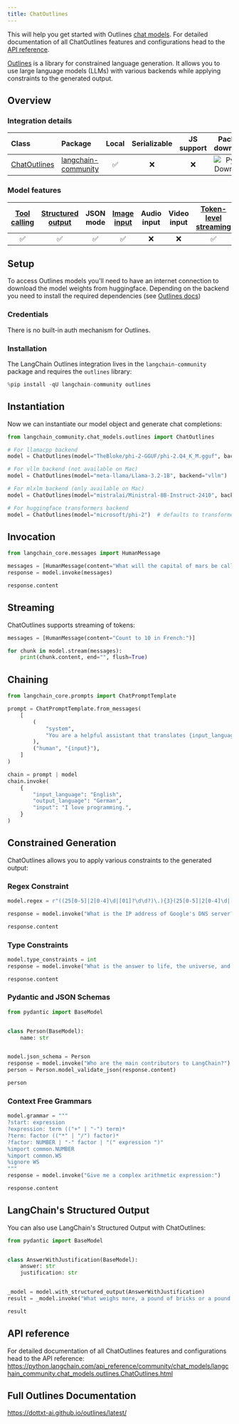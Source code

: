 ```yaml
---
title: ChatOutlines
---
```


This will help you get started with Outlines [chat models](/oss/concepts/chat_models/). For detailed documentation of all ChatOutlines features and configurations head to the [API reference](https://python.langchain.com/api_reference/community/chat_models/langchain_community.chat_models.outlines.ChatOutlines.html).

[Outlines](https://github.com/outlines-dev/outlines) is a library for constrained language generation. It allows you to use large language models (LLMs) with various backends while applying constraints to the generated output.

## Overview

### Integration details

| Class | Package | Local | Serializable | JS support | Package downloads | Package latest |
| :--- | :--- | :---: | :---: |  :---: | :---: | :---: |
| [ChatOutlines](https://python.langchain.com/api_reference/community/chat_models/langchain_community.chat_models.outlines.ChatOutlines.html) | [langchain-community](https://python.langchain.com/api_reference/community/index.html) | ✅ | ❌ | ❌ | ![PyPI - Downloads](https://img.shields.io/pypi/dm/langchain-community?style=flat-square&label=%20) | ![PyPI - Version](https://img.shields.io/pypi/v/langchain-community?style=flat-square&label=%20) |

### Model features

| [Tool calling](/oss/how-to/tool_calling) | [Structured output](/oss/how-to/structured_output/) | JSON mode | [Image input](/oss/how-to/multimodal_inputs/) | Audio input | Video input | [Token-level streaming](/oss/how-to/chat_streaming/) | Native async | [Token usage](/oss/how-to/chat_token_usage_tracking/) | [Logprobs](/oss/how-to/logprobs/) |
| :---: | :---: | :---: | :---: |  :---: | :---: | :---: | :---: | :---: | :---: |
| ✅ | ✅ | ✅ | ✅ | ❌ | ❌ | ✅ | ❌ | ❌ | ❌ |

## Setup

To access Outlines models you'll need to have an internet connection to download the model weights from huggingface. Depending on the backend you need to install the required dependencies (see [Outlines docs](https://dottxt-ai.github.io/outlines/latest/installation/))

### Credentials

There is no built-in auth mechanism for Outlines.

### Installation

The LangChain Outlines integration lives in the `langchain-community` package and requires the `outlines` library:

```python
%pip install -qU langchain-community outlines
```

## Instantiation

Now we can instantiate our model object and generate chat completions:

```python
from langchain_community.chat_models.outlines import ChatOutlines

# For llamacpp backend
model = ChatOutlines(model="TheBloke/phi-2-GGUF/phi-2.Q4_K_M.gguf", backend="llamacpp")

# For vllm backend (not available on Mac)
model = ChatOutlines(model="meta-llama/Llama-3.2-1B", backend="vllm")

# For mlxlm backend (only available on Mac)
model = ChatOutlines(model="mistralai/Ministral-8B-Instruct-2410", backend="mlxlm")

# For huggingface transformers backend
model = ChatOutlines(model="microsoft/phi-2")  # defaults to transformers backend
```

## Invocation

```python
from langchain_core.messages import HumanMessage

messages = [HumanMessage(content="What will the capital of mars be called?")]
response = model.invoke(messages)

response.content
```

## Streaming

ChatOutlines supports streaming of tokens:

```python
messages = [HumanMessage(content="Count to 10 in French:")]

for chunk in model.stream(messages):
    print(chunk.content, end="", flush=True)
```

## Chaining

```python
from langchain_core.prompts import ChatPromptTemplate

prompt = ChatPromptTemplate.from_messages(
    [
        (
            "system",
            "You are a helpful assistant that translates {input_language} to {output_language}.",
        ),
        ("human", "{input}"),
    ]
)

chain = prompt | model
chain.invoke(
    {
        "input_language": "English",
        "output_language": "German",
        "input": "I love programming.",
    }
)
```

## Constrained Generation

ChatOutlines allows you to apply various constraints to the generated output:

### Regex Constraint

```python
model.regex = r"((25[0-5]|2[0-4]\d|[01]?\d\d?)\.){3}(25[0-5]|2[0-4]\d|[01]?\d\d?)"

response = model.invoke("What is the IP address of Google's DNS server?")

response.content
```

### Type Constraints

```python
model.type_constraints = int
response = model.invoke("What is the answer to life, the universe, and everything?")

response.content
```

### Pydantic and JSON Schemas

```python
from pydantic import BaseModel


class Person(BaseModel):
    name: str


model.json_schema = Person
response = model.invoke("Who are the main contributors to LangChain?")
person = Person.model_validate_json(response.content)

person
```

### Context Free Grammars

```python
model.grammar = """
?start: expression
?expression: term (("+" | "-") term)*
?term: factor (("*" | "/") factor)*
?factor: NUMBER | "-" factor | "(" expression ")"
%import common.NUMBER
%import common.WS
%ignore WS
"""
response = model.invoke("Give me a complex arithmetic expression:")

response.content
```

## LangChain's Structured Output

You can also use LangChain's Structured Output with ChatOutlines:

```python
from pydantic import BaseModel


class AnswerWithJustification(BaseModel):
    answer: str
    justification: str


_model = model.with_structured_output(AnswerWithJustification)
result = _model.invoke("What weighs more, a pound of bricks or a pound of feathers?")

result
```

## API reference

For detailed documentation of all ChatOutlines features and configurations head to the API reference: <https://python.langchain.com/api_reference/community/chat_models/langchain_community.chat_models.outlines.ChatOutlines.html>

## Full Outlines Documentation

<https://dottxt-ai.github.io/outlines/latest/>
